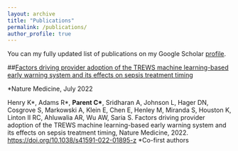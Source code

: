```yaml
---
layout: archive
title: "Publications"
permalink: /publications/
author_profile: true
---
```


You can my fully updated list of publications on my Google Scholar [profile](https://scholar.google.com/citations?hl=en&user=KAiSN1EAAAAJ).

##[Factors driving provider adoption of the TREWS machine learning-based early warning system and its effects on sepsis treatment timing](https://www.nature.com/articles/s41591-022-01895-z)

*Nature Medicine, July 2022

Henry K\*, Adams R\*, __Parent C\*__, Sridharan A, Johnson L, Hager DN, Cosgrove S, Markowski A, Klein E, Chen E, Henley M, Miranda S, Houston K, Linton II RC, Ahluwalia AR, Wu AW, Saria S. Factors driving provider adoption of the TREWS machine learning-based early warning system and its effects on sepsis treatment
timing, Nature Medicine, 2022. https://doi.org/10.1038/s41591-022-01895-z \*Co-first authors
